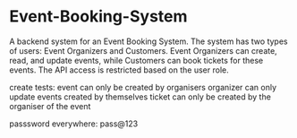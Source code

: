 # Event-Booking-System
A backend system for an Event Booking System.  The system has two types of users: Event Organizers and Customers.  Event Organizers can create, read, and update events, while Customers can book tickets for these events.  The API access is restricted based on the user role.



create tests:
    event can only be created by organisers
    organizer can only update events created by themselves
    ticket can only be created by the organiser of the event


passsword everywhere: pass@123
